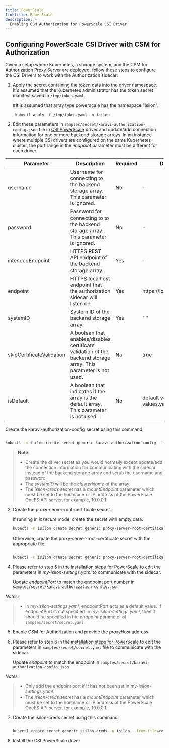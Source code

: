 ```yaml
---
title: PowerScale
linktitle: PowerScale
description: >
  Enabling CSM Authorization for PowerScale CSI Driver
---
```


## Configuring PowerScale CSI Driver with CSM for Authorization

Given a setup where Kubernetes, a storage system, and the CSM for Authorization Proxy Server are deployed, follow these steps to configure the CSI Drivers to work with the Authorization sidecar:

1. Apply the secret containing the token data into the driver namespace. It's assumed that the Kubernetes administrator has the token secret manifest saved in `/tmp/token.yaml`.

   #It is assumed that array type powerscale has the namespace "isilon".
   ```console
    kubectl apply -f /tmp/token.yaml -n isilon
   ```

2. Edit these parameters in `samples/secret/karavi-authorization-config.json` file in [CSI PowerScale](https://github.com/dell/csi-powerscale/tree/main/samples/secret) driver and update/add connection information for one or more backend storage arrays. In an instance where multiple CSI drivers are configured on the same Kubernetes cluster, the port range in the *endpoint* parameter must be different for each driver.

  | Parameter | Description | Required | Default |
   | --------- | ----------- | -------- |-------- |
   | username | Username for connecting to the backend storage array. This parameter is ignored. | No | - |
   | password | Password for connecting to to the backend storage array. This parameter is ignored. | No | - |
   | intendedEndpoint | HTTPS REST API endpoint of the backend storage array. | Yes | - |
   | endpoint | HTTPS localhost endpoint that the authorization sidecar will listen on. | Yes | https://localhost:9400 |
   | systemID | System ID of the backend storage array. | Yes | " " |
   | skipCertificateValidation  | A boolean that enables/disables certificate validation of the backend storage array. This parameter is not used. | No | true |
   | isDefault | A boolean that indicates if the array is the default array. This parameter is not used. | No | default value from values.yaml |


Create the karavi-authorization-config secret using this command:

```bash

kubectl -n isilon create secret generic karavi-authorization-config --from-file=config=samples/secret/karavi-authorization-config.json -o yaml --dry-run=client | kubectl apply -f -
```

>__Note__:  
> - Create the driver secret as you would normally except update/add the connection information for communicating with the sidecar instead of the backend storage array and scrub the username and password
> - The *systemID* will be the *clusterName* of the array. 
> - The *isilon-creds* secret has a *mountEndpoint* parameter which must be set to the hostname or IP address of the PowerScale OneFS API server, for example, 10.0.0.1.

3. Create the proxy-server-root-certificate secret.

    If running in *insecure* mode, create the secret with empty data:

      ```bash
      kubectl -n isilon create secret generic proxy-server-root-certificate --from-literal=rootCertificate.pem= -o yaml --dry-run=client | kubectl apply -f -
      ```

    Otherwise, create the proxy-server-root-certificate secret with the appropriate file:

      ```bash
      
      kubectl -n isilon create secret generic proxy-server-root-certificate --from-file=rootCertificate.pem=/path/to/rootCA -o yaml --dry-run=client | kubectl apply -f -
      ```

4. Please refer to step 5 in the [installation steps for PowerScale](../../../csidriver/installation/helm/isilon/#install-the-driver) to edit the parameters in *my-isilon-settings.yaml* to communicate with the sidecar.
    
    Update *endpointPort* to match the endpoint port number in `samples/secret/karavi-authorization-config.json`

*Notes:*
> - In *my-isilon-settings.yaml*, endpointPort acts as a default value. If endpointPort is not specified in *my-isilon-settings.yaml*, then it should be specified in the *endpoint* parameter of `samples/secret/secret.yaml`.

5. Enable CSM for Authorization and provide the *proxyHost* address 

6. Please refer to step 6 in the [installation steps for PowerScale](../../../csidriver/installation/helm/isilon/#install-the-driver) to edit the parameters in `samples/secret/secret.yaml` file to communicate with the sidecar.

    Update *endpoint* to match the endpoint in `samples/secret/karavi-authorization-config.json`

*Notes:*
> - Only add the endpoint port if it has not been set in *my-isilon-settings.yaml*.
> - The *isilon-creds* secret has a *mountEndpoint* parameter which must be set to the hostname or IP address of the PowerScale OneFS API server, for example, 10.0.0.1.

7. Create the isilon-creds secret using this command:

    ```bash
    
    kubectl create secret generic isilon-creds -n isilon --from-file=config=secret.yaml -o yaml --dry-run=client | kubectl apply -f -
    ```
   
8. Install the CSI PowerScale driver